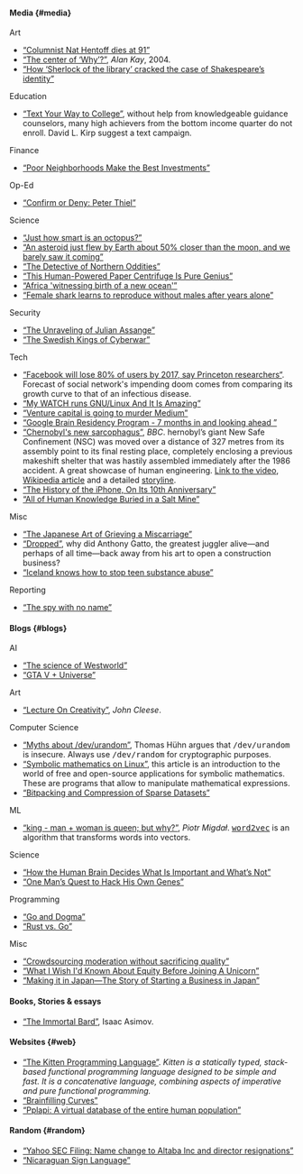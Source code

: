 #### Media {#media}
Art
* [“Columnist Nat Hentoff dies at 91”](https://www.washingtonpost.com/local/obituaries/columnist-nat-hentoff-dies-at-91/2017/01/07/b738a1a2-d54f-11e6-9651-54a0154cf5b3_story.html)
* [“The center of ‘Why’?”](http://www.vpri.org/pdf/m2004002_center.pdf), _Alan Kay_, 2004.
* [“How ‘Sherlock of the library’ cracked the case of Shakespeare’s identity”](https://www.theguardian.com/culture/2017/jan/08/sherlock-holmes-of-the-library-cracks-shakespeare-identity)

Education
* [“Text Your Way to College”](http://www.nytimes.com/2017/01/06/opinion/sunday/text-your-way-to-college.html), without help from knowledgeable guidance counselors, many high achievers from the bottom income quarter do not enroll. David L. Kirp suggest a text campaign.

Finance
* [“Poor Neighborhoods Make the Best Investments”](http://www.strongtowns.org/journal/2017/1/10/poor-neighborhoods-make-the-best-investment)

Op-Ed
* [“Confirm or Deny: Peter Thiel”](https://www.nytimes.com/2017/01/11/fashion/peter-thiel-confirm-or-deny.html)

Science
* [“Just how smart is an octopus?”](https://www.washingtonpost.com/opinions/just-how-smart-is-an-octopus/2017/01/06/a2f1ed22-acd0-11e6-8b45-f8e493f06fcd_story.html)
* [“An asteroid just flew by Earth about 50% closer than the moon, and we barely saw it coming”](http://www.businessinsider.com/asteroid-flyby-nearer-than-moon-2017-1)
* [“The Detective of Northern Oddities”](https://www.outsideonline.com/2143191/detective-northern-oddities)
* [“This Human-Powered Paper Centrifuge Is Pure Genius”](http://gizmodo.com/this-human-powered-paper-centrifuge-is-pure-genius-1790996940)
* [“Africa 'witnessing birth of a new ocean'”](http://www.bbc.com/news/10415877)
* [“Female shark learns to reproduce without males after years alone”](https://www.newscientist.com/article/2118052-female-shark-learns-to-reproduce-without-males-after-years-alone/)

Security
* [“The Unraveling of Julian Assange”](https://www.bloomberg.com/view/articles/2017-01-06/the-unraveling-of-julian-assange)
* [“The Swedish Kings of Cyberwar”](http://www.nybooks.com/articles/2017/01/19/the-swedish-kings-of-cyberwar/)

Tech
* [“Facebook will lose 80% of users by 2017, say Princeton researchers“](https://www.theguardian.com/technology/2014/jan/22/facebook-princeton-researchers-infectious-disease). Forecast of social network's impending doom comes from comparing its growth curve to that of an infectious disease.
* [“My WATCH runs GNU/Linux And It Is Amazing”](https://learntemail.sam.today/blog/my-watch-runs-gnu-linux-and-it-is-amazing/)
* [“Venture capital is going to murder Medium”](https://m.signalvnoise.com/venture-capital-is-going-to-murder-medium-656cbccf4829)
* [“Google Brain Residency Program - 7 months in and looking ahead ”](https://research.googleblog.com/2017/01/google-brain-residency-program-7-months_5.html)
* [“Chernobyl's new sarcophagus”](http://www.bbc.com/future/story/20170101-a-new-tomb-for-the-most-dangerous-disaster-site-in-the-world), _BBC_. hernobyl’s giant New Safe Confinement (NSC) was moved over a distance of 327 metres from its assembly point to its final resting place, completely enclosing a previous makeshift shelter that was hastily assembled immediately after the 1986 accident. A great showcase of human engineering. [Link to the video](https://www.youtube.com/watch?v=dH1bv9fAxiY), [Wikipedia article](https://en.wikipedia.org/wiki/Chernobyl_Nuclear_Power_Plant_sarcophagus) and a detailed [storyline](http://chernobylgallery.com/chernobyl-disaster/sarcophagus/).
* [“The History of the iPhone, On Its 10th Anniversary”](http://www.internethistorypodcast.com/2017/01/the-history-of-the-iphone/)
* [“All of Human Knowledge Buried in a Salt Mine”](https://www.theatlantic.com/technology/archive/2017/01/human-knowledge-salt-mine/512552/?single_page=true)

Misc
* [“The Japanese Art of Grieving a Miscarriage”](https://www.nytimes.com/2017/01/06/well/family/the-japanese-art-of-grieving-a-miscarriage.html)
* [“Dropped”](http://grantland.com/features/anthony-gatto-juggling-cirque-du-soleil-jason-fagone/), why did Anthony Gatto, the greatest juggler alive&mdash;and perhaps of all time&mdash;back away from his art to open a construction business?
* [“Iceland knows how to stop teen substance abuse”](https://mosaicscience.com/story/iceland-prevent-teen-substance-abuse)

Reporting
* [“The spy with no name”](http://www.bbc.com/news/magazine-38261956)

#### Blogs {#blogs}
AI
* [“The science of Westworld”](https://blog.plan99.net/the-science-of-westworld-ec624585e47)
* [“GTA V + Universe”](https://openai.com/blog/GTA-V-plus-Universe)

Art
* [“Lecture On Creativity”](http://genius.com/John-cleese-lecture-on-creativity-annotated), _John Cleese_.

Computer Science
* [“Myths about /dev/urandom”](http://www.2uo.de/myths-about-urandom), Thomas Hühn argues that <tt>/dev/urandom</tt> is insecure. Always use <tt>/dev/random</tt> for cryptographic purposes.
* [“Symbolic mathematics on Linux”](https://lwn.net/SubscriberLink/710537/31440d3205ea5d83/), this article is an introduction to the world of free and open-source applications for symbolic mathematics. These are programs that allow to manipulate mathematical expressions.
* [“Bitpacking and Compression of Sparse Datasets”](http://moderndescartes.com/essays/bitpacking_compression)

ML
* [“king - man + woman is queen; but why?”](http://p.migdal.pl/2017/01/06/king-man-woman-queen-why.html), _Piotr Migdał_. <tt>[word2vec](https://lamyiowce.github.io/word2viz/)</tt> is an algorithm that transforms words into vectors.

Science
* [“How the Human Brain Decides What Is Important and What’s Not”](neurosciencenews.com/importance-neuroscience-decisions-5967/)
* [“One Man’s Quest to Hack His Own Genes”](https://www.technologyreview.com/s/603217/one-mans-quest-to-hack-his-own-genes/)

Programming
* [“Go and Dogma”](https://research.swtch.com/dogma)
* [“Rust vs. Go”](https://blog.ntpsec.org/2017/01/18/rust-vs-go.html)

Misc
* [“Crowdsourcing moderation without sacrificing quality”](https://sideways-view.com/2016/12/02/crowdsourcing-moderation-without-sacrificing-quality/)
* [“What I Wish I'd Known About Equity Before Joining A Unicorn”](https://gist.github.com/yossorion/4965df74fd6da6cdc280ec57e83a202d)
* [“Making it in Japan―The Story of Starting a Business in Japan”](http://behere.asia/making-it-in-japan)

#### Books, Stories & essays
* [“The Immortal Bard”](http://www.mayofamily.com/RLM/txt_Asimov_TheImmortalBard.html), Isaac Asimov.

#### Websites {#web}
* [“The Kitten Programming Language”](http://kittenlang.org/). _Kitten is a statically typed, stack-based functional programming language designed to be simple and fast. It is a concatenative language, combining aspects of imperative and pure functional programming._
* [“Brainfilling Curves”](http://www.brainfillingcurves.com/)
* [“Pplapi: A virtual database of the entire human population”](http://pplapi.com/)

#### Random {#random}
* [“Yahoo SEC Filing: Name change to Altaba Inc and director resignations”](https://investor.yahoo.net/secfiling.cfm?filingID=1193125-17-5897&CIK=1011006&soc_src=mail&soc_trk=ma)
* [“Nicaraguan Sign Language”](https://en.wikipedia.org/wiki/Nicaraguan_Sign_Language)

